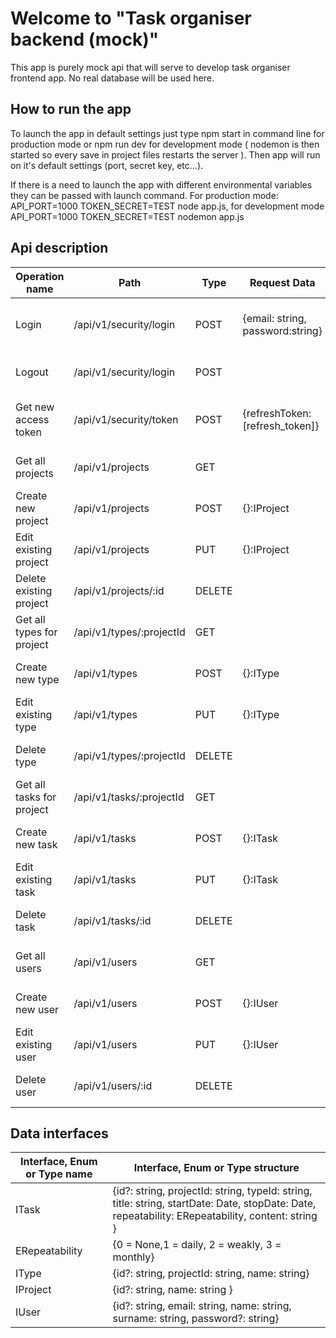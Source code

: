 # Welcome to "Task organiser backend (mock)"

This app is purely mock api that will serve to develop task organiser frontend app. No real database will be used here.

## How to run the app

To launch the app in default settings just type npm start in command line for production mode or npm run dev for development mode ( nodemon is then started so every save in project files restarts the server ). Then app will run on it's default settings (port, secret key, etc...). 

If there is a need to launch the app with different environmental variables they can be passed with launch command. For production mode: API_PORT=1000 TOKEN_SECRET=TEST node app.js, for development mode API_PORT=1000 TOKEN_SECRET=TEST nodemon app.js  

## Api description

| Operation name            | Path                     | Type   | Request Data                     | Request headers                      | Response codes | Response data                               | Response headers               |
|---------------------------|--------------------------|--------|----------------------------------|--------------------------------------|----------------|---------------------------------------------|--------------------------------|
| Login                     | /api/v1/security/login   | POST   | {email: string, password:string} |                                      | 200, 401       | {accessToken: string, refreshToken: string} | content-type: application/json |
| Logout                    | /api/v1/security/login   | POST   |                                  | Authorization: bearer [access_token] | 200, 401       |                                             |                                |
| Get new access token      | /api/v1/security/token   | POST   | {refreshToken: [refresh_token]}  |                                      | 200, 401       | {accessToken: string, refreshToken: string} | content-type: application/json |
| Get all projects          | /api/v1/projects         | GET    |                                  | Authorization: bearer [access_token] | 200, 401       | IProject[]                                  | content-type: application/json |
| Create new project        | /api/v1/projects         | POST   | {}:IProject                      | Authorization: bearer [access_token] | 201, 401       | IProject[]                                  | content-type: application/json |
| Edit existing project     | /api/v1/projects         | PUT    | {}:IProject                      | Authorization: bearer [access_token] | 200, 401       | IProject[]                                  | content-type: application/json |
| Delete existing project   | /api/v1/projects/:id     | DELETE |                                  | Authorization: bearer [access_token] | 200, 401       |                                             | content-type: application/json |
| Get all types for project | /api/v1/types/:projectId | GET    |                                  | Authorization: bearer [access_token] | 200, 401       | IType[]                                     | content-type: application/json |
| Create new type           | /api/v1/types            | POST   | {}:IType                         | Authorization: bearer [access_token] | 201, 401       | {}:IProject                                 | content-type: application/json |
| Edit existing type        | /api/v1/types            | PUT    | {}:IType                         | Authorization: bearer [access_token] | 200, 401       | {}:IProject                                 | content-type: application/json |
| Delete type               | /api/v1/types/:projectId | DELETE |                                  | Authorization: bearer [access_token] | 200, 401       | IProject[]                                  | content-type: application/json |
| Get all tasks for project | /api/v1/tasks/:projectId | GET    |                                  | Authorization: bearer [access_token] | 200, 401       | ITask[]                                     | content-type: application/json |
| Create new task           | /api/v1/tasks            | POST   | {}:ITask                         | Authorization: bearer [access_token] | 201, 401       | ITask[]                                     | content-type: application/json |
| Edit existing task        | /api/v1/tasks            | PUT    | {}:ITask                         | Authorization: bearer [access_token] | 200, 401, 404  | ITask[]                                     | content-type: application/json |
| Delete task               | /api/v1/tasks/:id        | DELETE |                                  | Authorization: bearer [access_token] | 200, 401, 404  |                                             | content-type: application/json |
| Get all users             | /api/v1/users            | GET    |                                  | Authorization: bearer [access_token] | 200, 401       | IUser[]                                     | content-type: application/json |
| Create new user           | /api/v1/users            | POST   | {}:IUser                         | Authorization: bearer [access_token] | 201, 401       | {}:IUser                                    | content-type: application/json |
| Edit existing user        | /api/v1/users            | PUT    | {}:IUser                         | Authorization: bearer [access_token] | 200, 401, 404  | {}:IUser                                    | content-type: application/json |
| Delete user               | /api/v1/users/:id        | DELETE |                                  | Authorization: bearer [access_token] | 200, 401, 404  |                                             | content-type: application/json |

## Data interfaces


| Interface, Enum or Type name | Interface, Enum or Type structure                                                                                                                 |
|------------------------------|---------------------------------------------------------------------------------------------------------------------------------------------------|
| ITask                        | {id?: string, projectId: string, typeId: string, title: string, startDate: Date, stopDate: Date, repeatability: ERepeatability, content: string } |
| ERepeatability               | {0 = None,1 =  daily, 2 = weakly, 3 = monthly}                                                                                                    |
| IType                        | {id?: string, projectId: string, name: string}                                                                                                    |
| IProject                     | {id?: string, name: string  }                                                                                                                     |                                                                                                      
| IUser                        | {id?: string, email: string, name: string, surname: string, password?: string}                                                                    |
